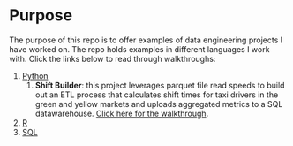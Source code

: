 # Purpose

The purpose of this repo is to offer examples of data engineering projects I have worked on. The repo holds examples in different languages I work with. Click the links below to read through walkthroughs:


1. [Python](https://github.com/datafaust/data-engineering-sample/tree/main/Python)
    1. **Shift Builder**: this project leverages parquet file read speeds to build out 
an ETL process that calculates shift times for taxi drivers in the green and yellow markets and uploads aggregated metrics to a SQL datawarehouse. [Click here for the walkthrough](https://github.com/datafaust/data-engineering-sample/blob/main/Python/shift_builder/walkthrough.md).
2. [R](https://github.com/datafaust/data-engineering-sample/tree/main/R)
3. [SQL](https://github.com/datafaust/data-engineering-sample/tree/main/Python)

